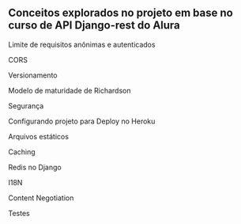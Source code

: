 <h2>Conceitos explorados no projeto em base no curso de API Django-rest do Alura</h2>

<p>Limite de requisitos anônimas e autenticados</p>

<p>CORS</p>
<p>Versionamento</p>
<p>Modelo de maturidade de Richardson</p>
<p>Segurança</p>
<p>Configurando projeto para Deploy no Heroku</p>
<p>Arquivos estáticos</p>
<p>Caching</p>
<p>Redis no Django</p>
<p>I18N</p>
<p>Content Negotiation</p></p>
<p>Testes</p>
